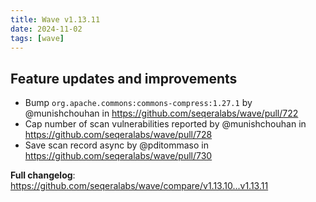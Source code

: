 ```yaml
---
title: Wave v1.13.11
date: 2024-11-02
tags: [wave]
---
```


## Feature updates and improvements

* Bump `org.apache.commons:commons-compress:1.27.1` by @munishchouhan in https://github.com/seqeralabs/wave/pull/722
* Cap number of scan vulnerabilities reported by @munishchouhan in https://github.com/seqeralabs/wave/pull/728
* Save scan record async by @pditommaso in https://github.com/seqeralabs/wave/pull/730

**Full changelog**: https://github.com/seqeralabs/wave/compare/v1.13.10...v1.13.11
